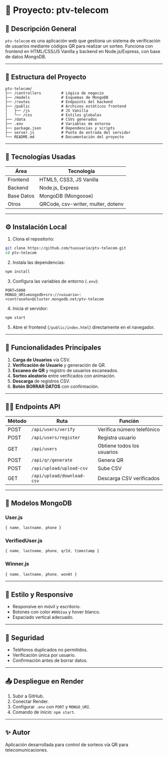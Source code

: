 # 📘 Proyecto: ptv-telecom

## 🧾 Descripción General

`ptv-telecom` es una aplicación web que gestiona un sistema de verificación de usuarios mediante códigos QR para realizar un sorteo. Funciona con frontend en HTML/CSS/JS Vanilla y backend en Node.js/Express, con base de datos MongoDB.

---

## 🧩 Estructura del Proyecto

```
ptv-telecom/
├── /controllers         # Lógica de negocio
├── /models              # Esquemas de MongoDB
├── /routes              # Endpoints del backend
├── /public              # Archivos estáticos frontend
│   ├── /js              # JS Vanilla
│   └── /css             # Estilos globales
├── /data                # CSVs generados
├── .env                 # Variables de entorno
├── package.json         # Dependencias y scripts
├── server.js            # Punto de entrada del servidor
└── README.md            # Documentación del proyecto
```

---

## 🔧 Tecnologías Usadas

| Área       | Tecnología       |
|------------|------------------|
| Frontend   | HTML5, CSS3, JS Vanilla |
| Backend    | Node.js, Express |
| Base Datos | MongoDB (Mongoose) |
| Otros      | QRCode, csv-writer, multer, dotenv |

---

## ⚙️ Instalación Local

1. Clona el repositorio:
```bash
git clone https://github.com/tuusuario/ptv-telecom.git
cd ptv-telecom
```

2. Instala las dependencias:
```bash
npm install
```

3. Configura las variables de entorno (`.env`):
```
PORT=5000
MONGO_URI=mongodb+srv://<usuario>:<contraseña>@cluster.mongodb.net/ptv-telecom
```

4. Inicia el servidor:
```bash
npm start
```

5. Abre el frontend (`/public/index.html`) directamente en el navegador.

---

## 🧪 Funcionalidades Principales

1. **Carga de Usuarios** vía CSV.
2. **Verificación de Usuario** y generación de QR.
3. **Escaneo de QR** y registro de usuarios escaneados.
4. **Sorteo aleatorio** entre verificados con animación.
5. **Descarga** de registros CSV.
6. **Botón BORRAR DATOS** con confirmación.

---

## 🧑‍💻 Endpoints API

| Método | Ruta                     | Función                        |
|--------|--------------------------|--------------------------------|
| POST   | `/api/users/verify`      | Verifica número telefónico     |
| POST   | `/api/users/register`    | Registra usuario               |
| GET    | `/api/users`             | Obtiene todos los usuarios     |
| POST   | `/api/qr/generate`       | Genera QR                      |
| POST   | `/api/upload/upload-csv` | Sube CSV                       |
| GET    | `/api/upload/download-csv` | Descarga CSV verificados    |

---

## 🧾 Modelos MongoDB

### User.js
```js
{ name, lastname, phone }
```

### VerifiedUser.js
```js
{ name, lastname, phone, qrId, timestamp }
```

### Winner.js
```js
{ name, lastname, phone, wonAt }
```

---

## 📱 Estilo y Responsive

- Responsive en móvil y escritorio.
- Botones con color `#00b1aa` y hover blanco.
- Espaciado vertical adecuado.

---

## 🧼 Seguridad

- Teléfonos duplicados no permitidos.
- Verificación única por usuario.
- Confirmación antes de borrar datos.

---

## 📤 Despliegue en Render

1. Subir a GitHub.
2. Conectar Render.
3. Configurar `.env` con `PORT` y `MONGO_URI`.
4. Comando de inicio: `npm start`.

---

## ✨ Autor

Aplicación desarrollada para control de sorteos vía QR para telecomunicaciones.